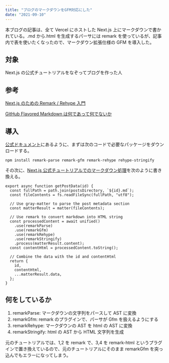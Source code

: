 ```yaml
---
title: "ブログのマークダウンをGFM対応にした"
date: "2021-09-10"
---
```


本ブログの記事は、全て Vercel にホストした Next.js 上にマークダウンで書かれている。.md から.html を生成するパーサには remark を使っているが、記事内で表を使いたくなったので、マークダウン拡張仕様の GFM を導入した。

## 対象

Next.js の公式チュートリアルをなぞってブログを作った人

## 参考

[Next.js のための Remark / Rehype 入門](https://qiita.com/sankentou/items/f8eadb5722f3b39bbbf8)

[GitHub Flavored Markdown は何であって何でないか](https://qiita.com/tk0miya/items/6b81e0e4563199037018)

## 導入

[公式ドキュメント](https://github.com/remarkjs/remark-gfm)にあるように、まずは次のコードで必要なパッケージをダウンロードする。

```
npm install remark-parse remark-gfm remark-rehype rehype-stringify
```

その次に、[Next.js 公式チュートリアルでのマークダウン処理](https://nextjs.org/learn/basics/dynamic-routes/render-markdown)を次のように書き換える。

```
export async function getPostData(id) {
  const fullPath = path.join(postsDirectory, `${id}.md`);
  const fileContents = fs.readFileSync(fullPath, "utf8");

  // Use gray-matter to parse the post metadata section
  const matterResult = matter(fileContents);

  // Use remark to convert markdown into HTML string
  const processedContent = await unified()
    .use(remarkParse)
    .use(remarkGfm)
    .use(remarkRehype)
    .use(remarkStringify)
    .process(matterResult.content);
  const contentHtml = processedContent.toString();

  // Combine the data with the id and contentHtml
  return {
    id,
    contentHtml,
    ...matterResult.data,
  };
}
```

## 何をしているか

1. remarkParse:
   マークダウンの文字列をパースして AST に変換
2. remarkGfm:
   remark のプラグインで、パーサが Gfm を扱えるようにする
3. remarkRehype:
   マークダウンの AST を html の AST に変換
4. remarkStringify:
   html の AST から HTML 文字列を生成

元のチュートリアルでは、1,2 を remark で、3,4 を remark-html というプラグインで置き換えているので、元のチュートリアルにそのまま remarkGfm を突っ込んでもエラーになってしまう。
